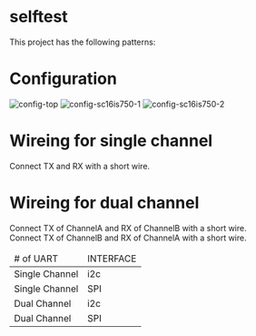 # selftest
This project has the following patterns:

<table>
<thead>
<tr>
<td># of UART</td>
<td>INTERFACE</td>
</tr>
</thead>
<tbody>
<tr>
<td>Single Channel</td>
<td>i2c</td>
</tr>
<tr>
<td>Single Channel</td>
<td>SPI</td>
</tr>
<tr>
<td>Dual Channel</td>
<td>i2c</td>
</tr>
<tr>
<td>Dual Channel</td>
<td>SPI</td>
</tr>
</tbody>

# Configuration   
![config-top](https://user-images.githubusercontent.com/6020549/148172889-67e97980-84bb-48c9-ab57-273b1379ec8c.jpg)
![config-sc16is750-1](https://user-images.githubusercontent.com/6020549/148172896-f2fbfc7a-3cb7-41de-88f5-783144e15425.jpg)
![config-sc16is750-2](https://user-images.githubusercontent.com/6020549/148172904-0678461f-efba-4577-ae3e-02799d8be4d6.jpg)


# Wireing for single channel  
Connect TX and RX with a short wire.   

# Wireing for dual channel  
Connect TX of ChannelA and RX of ChannelB with a short wire.   
Connect TX of ChannelB and RX of ChannelA with a short wire.   
